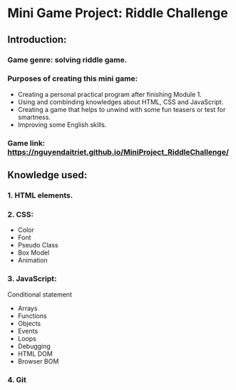 # Mini Game Project: Riddle Challenge

## Introduction:
### Game genre: solving riddle game.
### Purposes of creating this mini game:
* Creating a personal practical program after finishing Module 1.
* Using and combinding knowledges about HTML, CSS and JavaScript.
* Creating a game that helps to unwind with some fun teasers or test for smartness.
* Improving some English skills.
### Game link: https://nguyendaitriet.github.io/MiniProject_RiddleChallenge/

## Knowledge used:
### 1. HTML elements.
### 2. CSS:
* Color
* Font
* Pseudo Class
* Box Model
* Animation
### 3. JavaScript:
Conditional statement
* Arrays
* Functions
* Objects
* Events
* Loops
* Debugging
* HTML DOM
* Browser BOM
### 4. Git

